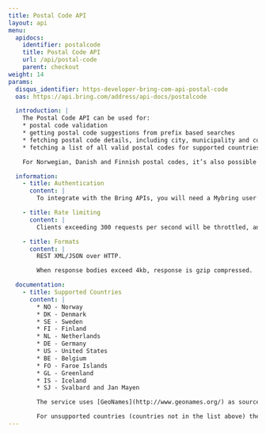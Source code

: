 ```yaml
---
title: Postal Code API
layout: api
menu:
  apidocs:
    identifier: postalcode
    title: Postal Code API
    url: /api/postal-code
    parent: checkout
weight: 14
params:
  disqus_identifier: https-developer-bring-com-api-postal-code
  oas: https://api.bring.com/address/api-docs/postalcode

  introduction: |
    The Postal Code API can be used for:
    * postal code validation
    * getting postal code suggestions from prefix based searches
    * fetching postal code details, including city, municipality and county details
    * fetching a list of all valid postal codes for supported countries

    For Norwegian, Danish and Finnish postal codes, it’s also possible to get the postal code type, e.g. normal or post office box.

  information:
    - title: Authentication
      content: |
        To integrate with the Bring APIs, you will need a Mybring user account with an API key. Information about prerequisites and authentication headers can be found on the general API [Getting Started page](/api/).

    - title: Rate limiting
      content: |
        Clients exceeding 300 requests per second will be throttled, and the response will contain http status code 429. If you have a use case requiring rates above the limit, please contact developer-booking@bring.com for assistance.

    - title: Formats
      content: |
        REST XML/JSON over HTTP.

        When response bodies exceed 4kb, response is gzip compressed.

  documentation:
    - title: Supported Countries
      content: |
        * NO - Norway
        * DK - Denmark
        * SE - Sweden
        * FI - Finland
        * NL - Netherlands
        * DE - Germany
        * US - United States
        * BE - Belgium
        * FO - Faroe Islands
        * GL - Greenland
        * IS - Iceland
        * SJ - Svalbard and Jan Mayen

        The service uses [GeoNames](http://www.geonames.org/) as source for most countries except Norway, Sweden, Finland.

        For unsupported countries (countries not in the list above) the API will not provide any value. For such cases it is recommended to prompt the user to input the city name themselves.
---
```

